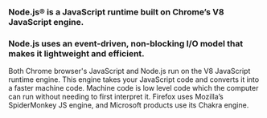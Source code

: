### Node.js® is a JavaScript runtime built on Chrome’s V8 JavaScript engine.

### Node.js uses an event-driven, non-blocking I/O model that makes it lightweight and efficient.


Both Chrome browser's JavaScript and Node.js run on the V8 JavaScript runtime engine. This engine takes your JavaScript code and converts it into a faster machine code. Machine code is low level code which the computer can run without needing to first interpret it.
 Firefox uses Mozilla’s SpiderMonkey JS engine, and Microsoft products use its Chakra engine.